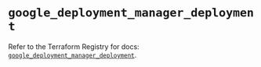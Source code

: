 # `google_deployment_manager_deployment`

Refer to the Terraform Registry for docs: [`google_deployment_manager_deployment`](https://registry.terraform.io/providers/hashicorp/google/6.3.0/docs/resources/deployment_manager_deployment).
